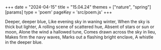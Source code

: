 +++
date = "2024-04-15"
title = "15.04.24"
themes = ["nature", "spring"]
[params]
  type = 'poem'
  pageKey = 'src/poem.js'
+++

Deeper, deeper blue,
Like evening sky in waning winter,
When the sky is thick but lighter,
A rolling scene of scattered hue,
Absent of stars or sun or moon,
Alone the wind a hallowed tune,
Comes drawn across the sky in lieu,
Makes firm the navy waves,
Marks out a flashing bright enclave,
A whistle in the deeper blue.
